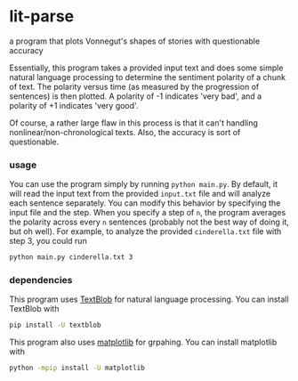 # lit-parse
a program that plots Vonnegut's shapes of stories with questionable accuracy

Essentially, this program takes a provided input text and does some simple natural language processing to determine the sentiment polarity of a chunk of text. The polarity versus time (as measured by the progression of sentences) is then plotted. A polarity of -1 indicates 'very bad', and a polarity of +1 indicates 'very good'. 

Of course, a rather large flaw in this process is that it can't handling nonlinear/non-chronological texts. Also, the accuracy is sort of questionable.

### usage
You can use the program simply by running `python main.py`. By default, it will read the input text from the provided `input.txt` file and will analyze each sentence separately. You can modify this behavior by specifying the input file and the step. When you specify a step of `n`, the program averages the polarity across every `n` sentences (probably not the best way of doing it, but oh well). For example, to analyze the provided `cinderella.txt` file with step 3, you could run 
```bash
python main.py cinderella.txt 3
``` 

### dependencies
This program uses [TextBlob](http://textblob.readthedocs.io/en/dev/) for natural language processing. You can install TextBlob with
```bash
pip install -U textblob
```
This program also uses [matplotlib](https://matplotlib.org/) for grpahing. You can install matplotlib with
```bash
python -mpip install -U matplotlib
```

